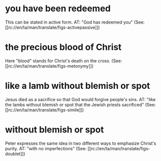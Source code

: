 # you have been redeemed

This can be stated in active form. AT: "God has redeemed you" (See: [[rc://en/ta/man/translate/figs-activepassive]])

# the precious blood of Christ

Here "blood" stands for Christ's death on the cross. (See: [[rc://en/ta/man/translate/figs-metonymy]])

# like a lamb without blemish or spot

Jesus died as a sacrifice so that God would forgive people's sins. AT: "like the lambs without blemish or spot that the Jewish priests sacrificed" (See: [[rc://en/ta/man/translate/figs-simile]])

# without blemish or spot

Peter expresses the same idea in two different ways to emphasize Christ's purity. AT: "with no imperfections" (See: [[rc://en/ta/man/translate/figs-doublet]])